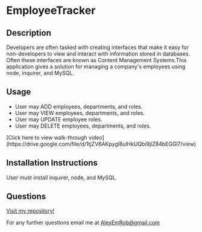 # EmployeeTracker
## Description
Developers are often tasked with creating interfaces that make it easy for non-developers to view and interact with information stored in databases. Often these interfaces are known as Content Management Systems.This application gives a solution for managing a company's employees using node, inquirer, and MySQL.

## Usage
<ul>
  <li>User may ADD employees, departments, and roles.</li>
  <li>User may VIEW employees, departments, and roles.</li>
  <li>User may UPDATE employee roles.</li>
  <li>User may DELETE employees, departments, and roles.</li>
</ul>
[Click here to view walk-through video](https://drive.google.com/file/d/1tjZV6AKpygl8ulHkUQbi9jlZ84bEGGl7/view)

## Installation Instructions
User must install inquirer, node, and MySQL.

## Questions
[Visit my repository!](https://www.github.com/alexemrob)

For any further questions email me at AlexEmRob@gmail.com
